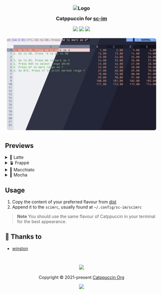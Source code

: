 <h3 align="center">
	<img src="https://raw.githubusercontent.com/catppuccin/catppuccin/main/assets/logos/exports/1544x1544_circle.png" width="100" alt="Logo"/><br/>
	<img src="https://raw.githubusercontent.com/catppuccin/catppuccin/main/assets/misc/transparent.png" height="30" width="0px"/>
	Catppuccin for <a href="https://github.com/andmarti1424/sc-im">sc-im</a>
	<img src="https://raw.githubusercontent.com/catppuccin/catppuccin/main/assets/misc/transparent.png" height="30" width="0px"/>
</h3>

<p align="center">
	<a href="https://github.com/catppuccin/sc-im/stargazers"><img src="https://img.shields.io/github/stars/catppuccin/sc-im?colorA=363a4f&colorB=b7bdf8&style=for-the-badge"></a>
	<a href="https://github.com/catppuccin/sc-im/issues"><img src="https://img.shields.io/github/issues/catppuccin/sc-im?colorA=363a4f&colorB=f5a97f&style=for-the-badge"></a>
	<a href="https://github.com/catppuccin/sc-im/contributors"><img src="https://img.shields.io/github/contributors/catppuccin/sc-im?colorA=363a4f&colorB=a6da95&style=for-the-badge"></a>
</p>

<p align="center">
	<img src="./assets/preview.webp"/>
</p>

## Previews

<details>
<summary>🌻 Latte</summary>
<img src="./assets/latte.webp"/>
</details>
<details>
<summary>🪴 Frappé</summary>
<img src="./assets/frappe.webp"/>
</details>
<details>
<summary>🌺 Macchiato</summary>
<img src="./assets/macchiato.webp"/>
</details>
<details>
<summary>🌿 Mocha</summary>
<img src="./assets/mocha.webp"/>
</details>

## Usage

1. Copy the content of your preferred flavour from [dist](https://github.com/catppuccin/sc-im/tree/main/dist)
2. Append it to the `scimrc`, usually found at `~/.config/sc-im/scimrc`

> **Note**
> You should use the same flavour of Catppuccin in your terminal for the best appearance.

## 💝 Thanks to

- [winston](https://github.com/nekowinston)

&nbsp;

<p align="center">
	<img src="https://raw.githubusercontent.com/catppuccin/catppuccin/main/assets/footers/gray0_ctp_on_line.svg?sanitize=true" />
</p>

<p align="center">
	Copyright &copy; 2021-present <a href="https://github.com/catppuccin" target="_blank">Catppuccin Org</a>
</p>

<p align="center">
	<a href="https://github.com/catppuccin/catppuccin/blob/main/LICENSE"><img src="https://img.shields.io/static/v1.svg?style=for-the-badge&label=License&message=MIT&logoColor=d9e0ee&colorA=363a4f&colorB=b7bdf8"/></a>
</p>
